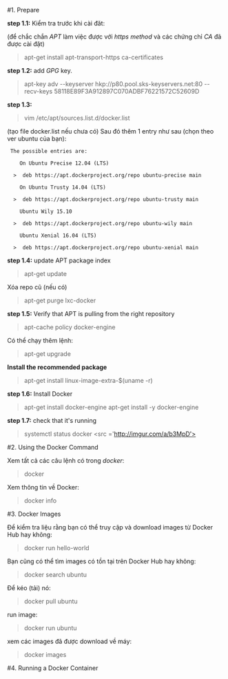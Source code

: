 #1. Prepare

**step 1.1:** Kiểm tra trước khi cài đăt:

(để chắc chắn *APT* làm việc được với *https method* và các chứng chỉ *CA* đã được cài đặt)
> apt-get install apt-transport-https ca-certificates

**step 1.2:** add *GPG* key.

> apt-key adv --keyserver hkp://p80.pool.sks-keyservers.net:80 --recv-keys 58118E89F3A912897C070ADBF76221572C52609D

**step 1.3:**

> vim /etc/apt/sources.list.d/docker.list

(tạo file docker.list nếu chưa có)
 Sau đó thêm 1 entry như sau (chọn theo ver ubuntu của bạn):
```
 The possible entries are:

    On Ubuntu Precise 12.04 (LTS)

  >  deb https://apt.dockerproject.org/repo ubuntu-precise main

    On Ubuntu Trusty 14.04 (LTS)

  >  deb https://apt.dockerproject.org/repo ubuntu-trusty main

    Ubuntu Wily 15.10

  >  deb https://apt.dockerproject.org/repo ubuntu-wily main

    Ubuntu Xenial 16.04 (LTS)

  >  deb https://apt.dockerproject.org/repo ubuntu-xenial main
```

**step 1.4:**  update APT package index

> apt-get update

Xóa repo cũ (nếu có)

> apt-get purge lxc-docker

**step 1.5:** Verify that APT is pulling from the right repository

> apt-cache policy docker-engine

Có thể chạy thêm lệnh:

> apt-get upgrade

**Install the recommended package**

> apt-get install linux-image-extra-$(uname -r)

**step 1.6:** Install Docker

> apt-get install docker-engine
> apt-get install -y docker-engine

**step 1.7:** check that it's running

> systemctl status docker
<src ='http://imgur.com/a/b3MpD'>

#2. Using the Docker Command

Xem tất cả các câu lệnh có trong *docker*:

>  docker

Xem thông tin về Docker:

> docker info

#3. Docker Images

Để kiểm tra liệu rằng bạn có thể truy cập và download images từ Docker Hub hay không:

> docker run hello-world

Bạn cũng có thể tìm images có tồn tại trên Docker Hub hay không:

> docker search ubuntu

Để kéo (tải) nó:

> docker pull ubuntu

run image:

> docker run ubuntu

xem các images đã được download về máy:

> docker images

#4. Running a Docker Container
